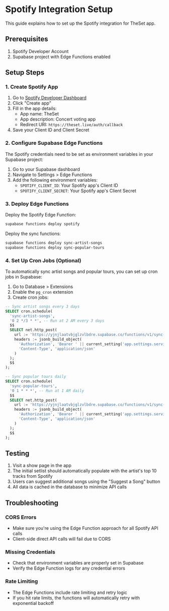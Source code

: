 # Spotify Integration Setup

This guide explains how to set up the Spotify integration for TheSet app.

## Prerequisites

1. Spotify Developer Account
2. Supabase project with Edge Functions enabled

## Setup Steps

### 1. Create Spotify App

1. Go to [Spotify Developer Dashboard](https://developer.spotify.com/dashboard)
2. Click "Create app"
3. Fill in the app details:
   - App name: TheSet
   - App description: Concert voting app
   - Redirect URI: `https://theset.live/auth/callback`
4. Save your Client ID and Client Secret

### 2. Configure Supabase Edge Functions

The Spotify credentials need to be set as environment variables in your Supabase project:

1. Go to your Supabase dashboard
2. Navigate to Settings > Edge Functions
3. Add the following environment variables:
   - `SPOTIFY_CLIENT_ID`: Your Spotify app's Client ID
   - `SPOTIFY_CLIENT_SECRET`: Your Spotify app's Client Secret

### 3. Deploy Edge Functions

Deploy the Spotify Edge Function:

```bash
supabase functions deploy spotify
```

Deploy the sync functions:

```bash
supabase functions deploy sync-artist-songs
supabase functions deploy sync-popular-tours
```

### 4. Set Up Cron Jobs (Optional)

To automatically sync artist songs and popular tours, you can set up cron jobs in Supabase:

1. Go to Database > Extensions
2. Enable the `pg_cron` extension
3. Create cron jobs:

```sql
-- Sync artist songs every 3 days
SELECT cron.schedule(
  'sync-artist-songs',
  '0 2 */3 * *', -- Run at 2 AM every 3 days
  $$
  SELECT net.http_post(
    url := 'https://yjnjlaatvbjglzvlbdre.supabase.co/functions/v1/sync-artist-songs',
    headers := jsonb_build_object(
      'Authorization', 'Bearer ' || current_setting('app.settings.service_role_key'),
      'Content-Type', 'application/json'
    )
  );
  $$
);

-- Sync popular tours daily
SELECT cron.schedule(
  'sync-popular-tours',
  '0 1 * * *', -- Run at 1 AM daily
  $$
  SELECT net.http_post(
    url := 'https://yjnjlaatvbjglzvlbdre.supabase.co/functions/v1/sync-popular-tours',
    headers := jsonb_build_object(
      'Authorization', 'Bearer ' || current_setting('app.settings.service_role_key'),
      'Content-Type', 'application/json'
    )
  );
  $$
);
```

## Testing

1. Visit a show page in the app
2. The initial setlist should automatically populate with the artist's top 10 tracks from Spotify
3. Users can suggest additional songs using the "Suggest a Song" button
4. All data is cached in the database to minimize API calls

## Troubleshooting

### CORS Errors
- Make sure you're using the Edge Function approach for all Spotify API calls
- Client-side direct API calls will fail due to CORS

### Missing Credentials
- Check that environment variables are properly set in Supabase
- Verify the Edge Function logs for any credential errors

### Rate Limiting
- The Edge Functions include rate limiting and retry logic
- If you hit rate limits, the functions will automatically retry with exponential backoff
